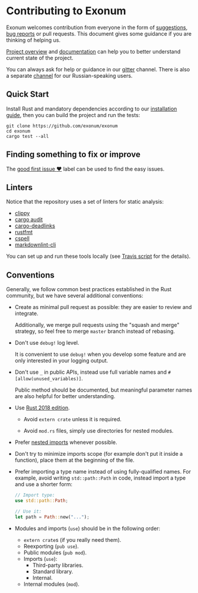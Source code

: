 # Contributing to Exonum

Exonum welcomes contribution from everyone in the form of [suggestions], [bug
reports] or pull requests. This document gives some guidance if you are
thinking of helping us.

[Project overview] and [documentation] can help you to better understand current
state of the project.

You can always ask for help or guidance in our [gitter] channel. There is also
a separate [channel][gitter-ru] for our Russian-speaking users.

## Quick Start

Install Rust and mandatory dependencies according to our [installation guide],
then you can build the project and run the tests:

```shell
git clone https://github.com/exonum/exonum
cd exonum
cargo test --all
```

## Finding something to fix or improve

The [good first issue :heart:] label can be used to find the easy issues.

## Linters

Notice that the repository uses a set of linters for static analysis:

- [clippy]
- [cargo audit]
- [cargo-deadlinks]
- [rustfmt]
- [cspell]
- [markdownlint-cli]

You can set up and run these tools locally (see [Travis script] for the details).

## Conventions

Generally, we follow common best practices established in the Rust community,
but we have several additional conventions:

- Create as minimal pull request as possible: they are easier to review and
  integrate.

  Additionally, we merge pull requests using the "squash and merge" strategy, so
  feel free to merge `master` branch instead of rebasing.

- Don't use `debug!` log level.

  It is convenient to use `debug!` when you develop some feature and are only
  interested in your logging output.

- Don't use `_` in public APIs, instead use full variable names and
  `#[allow(unused_variables)]`.

  Public method should be documented, but meaningful parameter names are also
  helpful for better understanding.

- Use [Rust 2018 edition].

  * Avoid `extern crate` unless it is required.

  * Avoid `mod.rs` files, simply use directories for nested modules.

- Prefer [nested imports] whenever possible.

- Don't try to minimize imports scope (for example don't put it inside a
  function), place them at the beginning of the file.

- Prefer importing a type name instead of using fully-qualified names.
  For example, avoid writing `std::path::Path` in code, instead import
  a type and use a shorter form:

  ```rust
  // Import type:
  use std::path::Path;
  
  // Use it:
  let path = Path::new("...");
  ```

- Modules and imports (`use`) should be in the following order:

  - `extern crate`s (if you really need them).
  - Reexporting (`pub use`).
  - Public modules (`pub mod`).
  - Imports (`use`):
    - Third-party libraries.
    - Standard library.
    - Internal.
  - Internal modules (`mod`).

[suggestions]: https://github.com/exonum/exonum/issues/new?template=feature.md
[bug reports]: https://github.com/exonum/exonum/issues/new?template=bug.md
[Project overview]: ARCHITECTURE.md
[documentation]: https://exonum.com/doc/
[gitter]: https://gitter.im/exonum/exonum
[gitter-ru]: https://gitter.im/exonum/ruExonum
[installation guide]: https://exonum.com/doc/get-started/install/
[good first issue :heart:]: https://github.com/exonum/exonum/labels/good%20first%20issue%20%3Aheart%3A
[clippy]: https://github.com/rust-lang-nursery/rust-clippy
[cargo audit]: https://github.com/RustSec/cargo-audit
[cargo-deadlinks]: https://github.com/deadlinks/cargo-deadlinks
[rustfmt]: https://github.com/rust-lang-nursery/rustfmt
[cspell]: https://github.com/Jason3S/cspell
[markdownlint-cli]: https://github.com/igorshubovych/markdownlint-cli
[Travis script]: .travis.yml
[nested imports]: http://rust-lang.github.io/rfcs/2128-use-nested-groups.html
[Rust 2018 edition]: https://rust-lang-nursery.github.io/edition-guide/rust-2018/index.html
